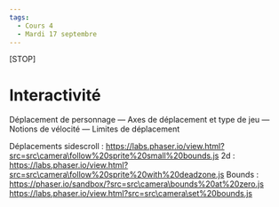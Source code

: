 ```yaml
---
tags:
  - Cours 4
  - Mardi 17 septembre
---
```


[STOP]

# Interactivité

Déplacement de personnage
— Axes de déplacement et type de jeu
— Notions de vélocité
— Limites de déplacement

Déplacements
  sidescroll : <https://labs.phaser.io/view.html?src=src\camera\follow%20sprite%20small%20bounds.js>
  2d : <https://labs.phaser.io/view.html?src=src\camera\follow%20sprite%20with%20deadzone.js>
Bounds : <https://phaser.io/sandbox/?src=src\camera\bounds%20at%20zero.js>
        <https://labs.phaser.io/view.html?src=src\camera\set%20bounds.js>
